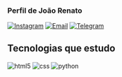 ### Perfil de João Renato


[![Instagram](https://img.shields.io/badge/Instagram-FF0069.svg?style=for-the-badge&logo=Instagram&logoColor=white)](https://instagram.com/joao.renato_)
[![Email](https://img.shields.io/badge/Gmail-EA4335.svg?style=for-the-badge&logo=Gmail&logoColor=white)](https://gmail.com/joaoarenatoalmeida2018@gmail.com)
[![Telegram](https://img.shields.io/badge/Telegram-26A5E4.svg?style=for-the-badge&logo=Telegram&logoColor=white)](https://t.me/jao_renato)


## Tecnologias que estudo

<div style="display: inline_block> <br />
  <img align="center" alt="C" src="https://img.shields.io/badge/C-A8B9CC.svg?style=for-the-badge&logo=C&logoColor=black" />
  <img align="center" alt="html5" src="https://img.shields.io/badge/HTML5-E34F26.svg?style=for-the-badge&logo=HTML5&logoColor=white" />
  <img align="center" alt="css" src="https://img.shields.io/badge/CSS-663399.svg?style=for-the-badge&logo=CSS&logoColor=white" />
  <img align="center" alt="python" src="https://img.shields.io/badge/Python-3776AB.svg?style=for-the-badge&logo=Python&logoColor=white" />
</div>
